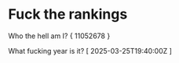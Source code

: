 # Fuck the rankings

Who the hell am I?
{ 11052678 }

What fucking year is it?
[ 2025-03-25T19:40:00Z ]
